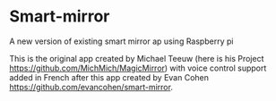 # Smart-mirror
A new version of existing smart mirror ap using Raspberry pi

This is the original app created by Michael Teeuw (here is his Project https://github.com/MichMich/MagicMirror) 
with voice control support added in French after this app created by Evan Cohen https://github.com/evancohen/smart-mirror.

